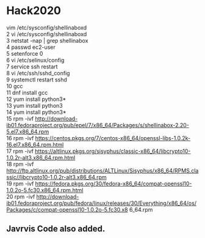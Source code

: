 # Hack2020

vim  /etc/sysconfig/shellinaboxd                                                                                                              
    2  vi  /etc/sysconfig/shellinaboxd                                                                                                               
    3  netstat -nap | grep shellinabox                                                                                                               
    4  passwd ec2-user                                                                                                                               
    5  setenforce 0                                                                                                                                  
    6  vi /etc/selinux/config                                                                                                                        
    7  service ssh restart                                                                                                                           
    8  vi /etc/ssh/sshd_config                                                                                                                       
    9  systemctl restart sshd                                                                                                                        
   10  gcc                                                                                                                                           
   11  dnf install gcc                                                                                                                               
   12  yum install python3*                                                                                                                          
   13  yum install python3                                                                                                                           
   14  yum install python3*                                                                                                                          
   15  rpm -ivf http://download-ib01.fedoraproject.org/pub/epel/7/x86_64/Packages/s/shellinabox-2.20-5.el7.x86_64.rpm                                
   16  rpm -ivf https://centos.pkgs.org/7/centos-x86_64/openssl-libs-1.0.2k-16.el7.x86_64.rpm.html                                                   
   17  rpm -ivf https://altlinux.pkgs.org/sisyphus/classic-x86_64/libcrypto10-1.0.2r-alt3.x86_64.rpm.html                                            
   18  rpm -ivf http://ftp.altlinux.org/pub/distributions/ALTLinux/Sisyphus/x86_64/RPMS.classic//libcrypto10-1.0.2r-alt3.x86_64.rpm                  
   19  rpm -ivf https://fedora.pkgs.org/30/fedora-x86_64/compat-openssl10-1.0.2o-5.fc30.x86_64.rpm.html                                              
   20  rpm -ivf http://download-ib01.fedoraproject.org/pub/fedora/linux/releases/30/Everything/x86_64/os/Packages/c/compat-openssl10-1.0.2o-5.fc30.x8
6_64.rpm                     

## Javrvis Code also added.
